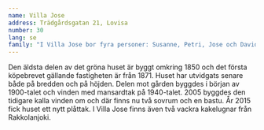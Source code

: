 ```yaml
---
name: Villa Jose
address: Trädgårdsgatan 21, Lovisa
number: 30
lang: se
family: "I Villa Jose bor fyra personer: Susanne, Petri, Jose och David Vauhkonen. Susanne är chef för ett vårdhem, Petri säkerhets- och kvalitetsexpert. Vår son Jose är född 2002 och David 2007.\nVi flyttade till Trädgårdsgatan 21 år 1999. På tomten växte högt gräs och husets målning flagade mot gatan. Gårdsbyggnadens tak var trasigt, det reparerade vi genast. Under den första renoveringen ersatte vi värmepannan från 1950-talet med en ny.\nDen del av husets nedre våning som vetter mot gatan är äldst, byggd i mitten av 1800-talet. Nedre våningen har byggts ut några gånger och på 1940-talet fick huset sin andra våning. De förra ägarna hade renoverat nedre våningen, vilket räckte gott och väl för oss i början. Vi bodde i nedre våningen och övre våningen fungerade som lagerutrymme.\n2002 fick vi vårt första barn, Jose, och behovet av utrymme ökade. Vi renoverade övre våningen 2006. Den kalla vinden förvandlades till en stor barnkammare, det gamla badrummet renoverades och gjordes större, och vi byggde en bastu. 2007 fick vi vår andra son, David. Såväl han som Jose är adopterade från Colombia. De har bägge varit små bebisar då de kommit till Finland.\nDå vi steg in i huset första gången blev vi genast förtjusta i det. Där fanns en god stämning, många skrymslen och rum som tilltalade och gav oss möjligheter att förverkliga våra idéer.\nDet har varit underbart att pojkarna inte har behövt flytta en enda gång. Vi har alla starka känsloband till huset och till Lovisa. Huset är väldigt kärt för oss, en viktig plats. Det är vårt hem."
---
```

Den äldsta delen av det gröna huset är byggt omkring 1850 och det första köpebrevet gällande fastigheten är från 1871. Huset har utvidgats senare både på bredden och på höjden. Delen mot gården byggdes i början av 1900-talet och vinden med mansardtak på 1940-talet. 2005 byggdes den tidigare kalla vinden om och där finns nu två sovrum och en bastu. År 2015 fick huset ett nytt plåttak. I Villa Jose finns även  två vackra kakelugnar från Rakkolanjoki.
